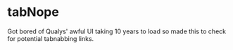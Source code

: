 # tabNope
Got bored of Qualys' awful UI taking 10 years to load so made this to check for potential tabnabbing links.
